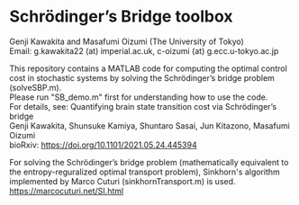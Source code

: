 # Schrödinger’s Bridge toolbox
Genji Kawakita and Masafumi Oizumi (The University of Tokyo) \
Email: g.kawakita22 (at) imperial.ac.uk, c-oizumi (at) g.ecc.u-tokyo.ac.jp

This repository contains a MATLAB code for computing the optimal control cost in stochastic systems by solving the Schrödinger’s bridge problem (solveSBP.m). \
Please run "SB_demo.m" first for understanding how to use the code. \
For details, see: Quantifying brain state transition cost via Schrödinger’s bridge \
Genji Kawakita, Shunsuke Kamiya, Shuntaro Sasai, Jun Kitazono, Masafumi Oizumi \
bioRxiv: https://doi.org/10.1101/2021.05.24.445394

For solving the Schrödinger’s bridge problem (mathematically equivalent to the entropy-reguralized optimal transport problem), Sinkhorn's algorithm implemented by Marco Cuturi (sinkhornTransport.m) is used. \
https://marcocuturi.net/SI.html
